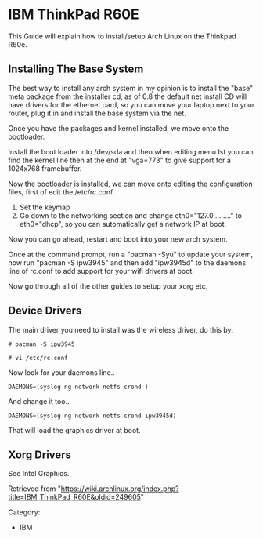 IBM ThinkPad R60E
=================

This Guide will explain how to install/setup Arch Linux on the Thinkpad
R60e.

Installing The Base System
--------------------------

The best way to install any arch system in my opinion is to install the
"base" meta package from the installer cd, as of 0.8 the default net
install CD will have drivers for the ethernet card, so you can move your
laptop next to your router, plug it in and install the base system via
the net.

Once you have the packages and kernel installed, we move onto the
bootloader.

Install the boot loader into /dev/sda and then when editing menu.lst you
can find the kernel line then at the end at "vga=773" to give support
for a 1024x768 framebuffer.

Now the bootloader is installed, we can move onto editing the
configuration files, first of edit the /etc/rc.conf.

1.  Set the keymap
2.  Go down to the networking section and change eth0="127.0........."
    to eth0="dhcp", so you can automatically get a network IP at boot.

Now you can go ahead, restart and boot into your new arch system.

Once at the command prompt, run a "pacman -Syu" to update your system,
now run "pacman -S ipw3945" and then add "ipw3945d" to the daemons line
of rc.conf to add support for your wifi drivers at boot.

Now go through all of the other guides to setup your xorg etc.

Device Drivers
--------------

The main driver you need to install was the wireless driver, do this by:

    # pacman -S ipw3945

    # vi /etc/rc.conf

Now look for your daemons line..

    DAEMONS=(syslog-ng network netfs crond )

And change it too..

    DAEMONS=(syslog-ng network netfs crond ipw3945d)

That will load the graphics driver at boot.

Xorg Drivers
------------

See Intel Graphics.

Retrieved from
"https://wiki.archlinux.org/index.php?title=IBM_ThinkPad_R60E&oldid=249605"

Category:

-   IBM
